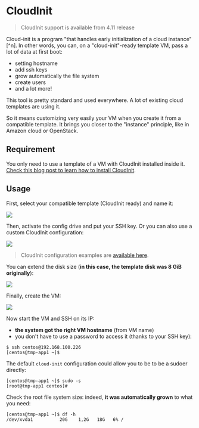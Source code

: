 # CloudInit

> CloudInit support is available from 4.11 release

Cloud-init is a program "that handles early initialization of a cloud instance"[^n]. In other words, you can, on a "cloud-init"-ready template VM, pass a lot of data at first boot:

* setting hostname
* add ssh keys
* grow automatically the file system
* create users
* and a lot more!

This tool is pretty standard and used everywhere. A lot of existing cloud templates are using it.

So it means customizing very easily your VM when you create it from a compatible template. It brings you closer to the "instance" principle, like in Amazon cloud or OpenStack.

## Requirement

You only need to use a template of a VM with CloudInit installed inside it. [Check this blog post to learn how to install CloudInit](https://xen-orchestra.com/blog/centos-cloud-template-for-xenserver/).

## Usage

First, select your compatible template (CloudInit ready) and name it:

![](https://xen-orchestra.com/blog/content/images/2015/12/template_choice.png)

Then, activate the config drive and put your SSH key. Or you can also use a custom CloudInit configuration:

![](https://xen-orchestra.com/blog/content/images/2016/02/CloudInit.png)

> CloudInit configuration examples are [available here](http://cloudinit.readthedocs.org/en/latest/topics/examples.html).

You can extend the disk size (**in this case, the template disk was 8 GiB originally**):

![](https://xen-orchestra.com/blog/content/images/2015/12/diskedition.png)

Finally, create the VM:

![](https://xen-orchestra.com/blog/content/images/2015/12/recap.png)

Now start the VM and SSH on its IP:

* **the system got the right VM hostname** (from VM name) 
* you don't have to use a password to access it (thanks to your SSH key):

```
$ ssh centos@192.168.100.226
[centos@tmp-app1 ~]$ 
```

The default `cloud-init` configuration could allow you to be to be a sudoer directly:

```
[centos@tmp-app1 ~]$ sudo -s
[root@tmp-app1 centos]# 
```

Check the root file system size: indeed, **it was automatically grown** to what you need:

```
[centos@tmp-app1 ~]$ df -h
/dev/xvda1          20G    1,2G   18G   6% /
```
